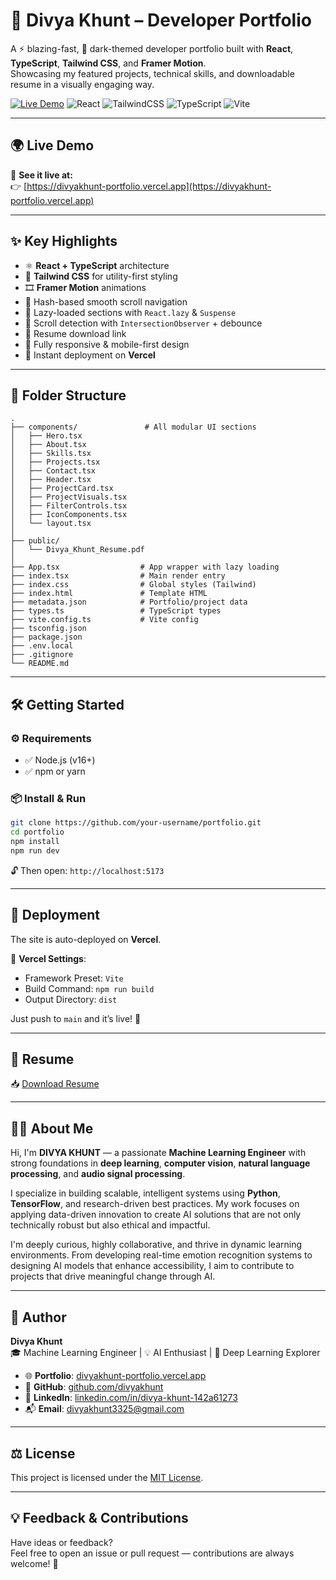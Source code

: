 # 💼 Divya Khunt – Developer Portfolio

A ⚡ blazing-fast, 🖤 dark-themed developer portfolio built with **React**, **TypeScript**, **Tailwind CSS**, and **Framer Motion**.  
Showcasing my featured projects, technical skills, and downloadable resume in a visually engaging way.

[![Live Demo](https://img.shields.io/badge/Live-Demo-4ade80?style=flat-square&logo=vercel&logoColor=black)](https://divyakhunt-portfolio.vercel.app)
![React](https://img.shields.io/badge/React-18-blue?style=flat-square&logo=react)
![TailwindCSS](https://img.shields.io/badge/TailwindCSS-3.0-38bdf8?style=flat-square&logo=tailwind-css&logoColor=white)
![TypeScript](https://img.shields.io/badge/TypeScript-4.9-3178c6?style=flat-square&logo=typescript&logoColor=white)
![Vite](https://img.shields.io/badge/Vite-⚡️-9466ff?style=flat-square&logo=vite&logoColor=white)

---

## 🌍 Live Demo

🔗 **See it live at:**  
👉 [https://divyakhunt-portfolio.vercel.app](https://divyakhunt-portfolio.vercel.app)

---

## ✨ Key Highlights

- ⚛️ **React + TypeScript** architecture
- 🎨 **Tailwind CSS** for utility-first styling
- 🎞️ **Framer Motion** animations
- 🔗 Hash-based smooth scroll navigation
- 🧠 Lazy-loaded sections with `React.lazy` & `Suspense`
- 👀 Scroll detection with `IntersectionObserver` + debounce
- 📄 Resume download link
- 📱 Fully responsive & mobile-first design
- 🚀 Instant deployment on **Vercel**

---

## 📁 Folder Structure

```
.
├── components/               # All modular UI sections
│   ├── Hero.tsx
│   ├── About.tsx
│   ├── Skills.tsx
│   ├── Projects.tsx
│   ├── Contact.tsx
│   ├── Header.tsx
│   ├── ProjectCard.tsx
│   ├── ProjectVisuals.tsx
│   ├── FilterControls.tsx
│   ├── IconComponents.tsx
│   └── layout.tsx
│
├── public/
│   └── Divya_Khunt_Resume.pdf
│
├── App.tsx                  # App wrapper with lazy loading
├── index.tsx                # Main render entry
├── index.css                # Global styles (Tailwind)
├── index.html               # Template HTML
├── metadata.json            # Portfolio/project data
├── types.ts                 # TypeScript types
├── vite.config.ts           # Vite config
├── tsconfig.json
├── package.json
├── .env.local
├── .gitignore
└── README.md
```

---

## 🛠️ Getting Started

### ⚙️ Requirements

- ✅ Node.js (v16+)
- ✅ npm or yarn

### 📦 Install & Run

```bash
git clone https://github.com/your-username/portfolio.git
cd portfolio
npm install
npm run dev
```

🔓 Then open: `http://localhost:5173`

---

## 🚢 Deployment

The site is auto-deployed on **Vercel**.

🔧 **Vercel Settings**:
- Framework Preset: `Vite`
- Build Command: `npm run build`
- Output Directory: `dist`

Just push to `main` and it’s live! 🎉

---

## 📄 Resume

📥 [Download Resume](https://divyakhunt-portfolio.vercel.app/Divya_Khunt_Resume.pdf)

---

## 👩‍💻 About Me

Hi, I'm **DIVYA KHUNT** — a passionate **Machine Learning Engineer** with strong foundations in **deep learning**, **computer vision**, **natural language processing**, and **audio signal processing**.

I specialize in building scalable, intelligent systems using **Python**, **TensorFlow**, and research-driven best practices. My work focuses on applying data-driven innovation to create AI solutions that are not only technically robust but also ethical and impactful.

I'm deeply curious, highly collaborative, and thrive in dynamic learning environments. From developing real-time emotion recognition systems to designing AI models that enhance accessibility, I aim to contribute to projects that drive meaningful change through AI.

---

## 👤 Author

**Divya Khunt**  
🎓 Machine Learning Engineer | 💡 AI Enthusiast | 🧠 Deep Learning Explorer

- 🌐 **Portfolio**: [divyakhunt-portfolio.vercel.app](https://divyakhunt-portfolio.vercel.app)
- 🐙 **GitHub**: [github.com/divyakhunt](https://github.com/divyakhunt)
- 💼 **LinkedIn**: [linkedin.com/in/divya-khunt-142a61273](https://www.linkedin.com/in/divya-khunt-142a61273/)
- 📬 **Email**: [divyakhunt3325@gmail.com](mailto:divyakhunt3325@gmail.com)

---

## ⚖️ License

This project is licensed under the [MIT License](LICENSE).

---

## 💡 Feedback & Contributions

Have ideas or feedback?  
Feel free to open an issue or pull request — contributions are always welcome! 🙌
